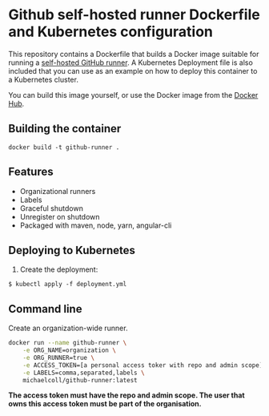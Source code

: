 # Github self-hosted runner Dockerfile and Kubernetes configuration

This repository contains a Dockerfile that builds a Docker image suitable for running a [self-hosted GitHub runner](https://docs.github.com/en/free-pro-team@latest/actions/hosting-your-own-runners). A Kubernetes Deployment file is also included that you can use as an example on how to deploy this container to a Kubernetes cluster.

You can build this image yourself, or use the Docker image from the [Docker Hub](https://hub.docker.com/repository/docker/michaelcoll/github-runner).

## Building the container

`docker build -t github-runner .`

## Features

* Organizational runners
* Labels
* Graceful shutdown
* Unregister on shutdown
* Packaged with maven, node, yarn, angular-cli

## Deploying to Kubernetes

1. Create the deployment:
```
$ kubectl apply -f deployment.yml
```

## Command line

Create an organization-wide runner.

```sh
docker run --name github-runner \
    -e ORG_NAME=organization \
    -e ORG_RUNNER=true \
    -e ACCESS_TOKEN=[a personal access toker with repo and admin scope] \
    -e LABELS=comma,separated,labels \
    michaelcoll/github-runner:latest
```

**The access token must have the repo and admin scope. The user that owns this access token must be part of the organisation.**
